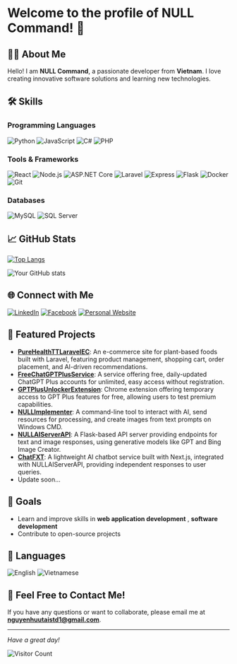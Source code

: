 # Welcome to the profile of **NULL Command**! 👋

## 👨‍💻 About Me

Hello! I am **NULL Command**, a passionate developer from **Vietnam**. I love creating innovative software solutions and learning new technologies.

<!-- - 🔭 Currently, I am working at **[Company/School]** -->
<!-- - 🌱 I am learning **[Language/Technology you are learning]** -->
<!-- - 👯 I am looking to collaborate on **[Project/Field of interest]** -->
<!-- - 🤔 I am seeking help with **[Problem you need help with]** -->
<!-- - 💬 Ask me about **[Topic you are knowledgeable about]** -->
<!-- - 📫 Contact me at **[Your Email]** -->
<!-- - ⚡ Fun fact: **[An interesting fact about you]** -->

## 🛠 Skills

### Programming Languages

![Python](https://img.shields.io/badge/-Python-3776AB?style=flat&logo=Python&logoColor=white)
![JavaScript](https://img.shields.io/badge/-JavaScript-F7DF1E?style=flat&logo=JavaScript&logoColor=black)
![C#](https://img.shields.io/badge/-C%23-239120?style=flat&logo=C%20Sharp&logoColor=white)
![PHP](https://img.shields.io/badge/-PHP-777BB4?style=flat&logo=PHP&logoColor=white)

### Tools & Frameworks

![React](https://img.shields.io/badge/-React-61DAFB?style=flat&logo=React&logoColor=black)
![Node.js](https://img.shields.io/badge/-Node.js-339933?style=flat&logo=Node.js&logoColor=white)
![ASP.NET Core](https://img.shields.io/badge/-ASP.NET%20Core-512BD4?style=flat&logo=dotnet&logoColor=white)
![Laravel](https://img.shields.io/badge/-Laravel-FF2D20?style=flat&logo=Laravel&logoColor=white)
![Express](https://img.shields.io/badge/-Express-000000?style=flat&logo=Express&logoColor=white)
![Flask](https://img.shields.io/badge/-Flask-000000?style=flat&logo=Flask&logoColor=white)
![Docker](https://img.shields.io/badge/-Docker-2496ED?style=flat&logo=Docker&logoColor=white)
![Git](https://img.shields.io/badge/-Git-F05032?style=flat&logo=Git&logoColor=white)

### Databases

![MySQL](https://img.shields.io/badge/-MySQL-4479A1?style=flat&logo=MySQL&logoColor=white)
![SQL Server](https://img.shields.io/badge/-SQL%20Server-CC2927?style=flat&logo=Microsoft%20SQL%20Server&logoColor=white)

## 📈 GitHub Stats

[![Top Langs](https://github-readme-stats.vercel.app/api/top-langs/?username=NULLCommand-Restructuring&layout=compact&theme=tokyonight)](https://github.com/anuraghazra/github-readme-stats)

![Your GitHub stats](https://github-readme-stats.vercel.app/api?username=NULLCommand-Restructuring&show_icons=true&theme=tokyonight)

## 🌐 Connect with Me

[![LinkedIn](https://img.shields.io/badge/-LinkedIn-0077B5?style=flat&logo=LinkedIn&logoColor=white)](https://www.linkedin.com/in/nguyenhuutaidev/)
[![Facebook](https://img.shields.io/badge/-Facebook-1877F2?style=flat&logo=Facebook&logoColor=white)](https://web.facebook.com/null.lasthope)
[![Personal Website](https://img.shields.io/badge/-Website-FF7139?style=flat&logo=Firefox&logoColor=white)](https://openfxt.vercel.app)

## 💼 Featured Projects

- [**PureHealthTTLaravelEC**](https://github.com/NULLCommand-Restructuring/PureHealthTTLaravelEC): An e-commerce site for plant-based foods built with Laravel, featuring product management, shopping cart, order placement, and AI-driven recommendations.
- [**FreeChatGPTPlusService**](https://github.com/NULLCommand-Restructuring/FreeChatGPTPlusService): A service offering free, daily-updated ChatGPT Plus accounts for unlimited, easy access without registration.
- [**GPTPlusUnlockerExtension**](https://github.com/NULLCommand-Restructuring/GPTPlusUnlockerExtension): Chrome extension offering temporary access to GPT Plus features for free, allowing users to test premium capabilities.
- [**NULLImplementer**](https://github.com/NULLCommand-Restructuring/NULLImplementer): A command-line tool to interact with AI, send resources for processing, and create images from text prompts on Windows CMD.
- [**NULLAIServerAPI**](https://github.com/NULLCommand-Restructuring/NULLAIServerAPI): A Flask-based API server providing endpoints for text and image responses, using generative models like GPT and Bing Image Creator.
- [**ChatFXT**](https://github.com/NULLCommand-Restructuring/ChatFXT): A lightweight AI chatbot service built with Next.js, integrated with NULLAIServerAPI, providing independent responses to user queries.
- Update soon...

<!-- ## ✍️ Recent Articles

- [**Article 1**](https://yourblog.com/article1): A short description of the article or topic.
- [**Article 2**](https://yourblog.com/article2): A short description of the article or topic.
- [**Article 3**](https://yourblog.com/article3): A short description of the article or topic. -->

## 🎯 Goals

- Learn and improve skills in **web application development**
, **software development**
- Contribute to open-source projects

## 💬 Languages

![English](https://img.shields.io/badge/-English-000?style=flat&logo=English&logoColor=white)
![Vietnamese](https://img.shields.io/badge/-Vietnamese-DA251D?style=flat&logo=Vietnamese&logoColor=white)

## 📧 Feel Free to Contact Me!

If you have any questions or want to collaborate, please email me at **nguyenhuutaistd1@gmail.com**.

---

*Have a great day!*

![Visitor Count](https://komarev.com/ghpvc/?username=NULLCommand-Restructuring&color=brightgreen)
